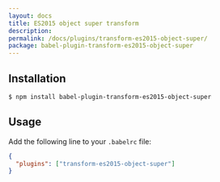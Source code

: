 ```yaml
---
layout: docs
title: ES2015 object super transform
description:
permalink: /docs/plugins/transform-es2015-object-super/
package: babel-plugin-transform-es2015-object-super
---
```


## Installation

```sh
$ npm install babel-plugin-transform-es2015-object-super
```

## Usage

Add the following line to your `.babelrc` file:

```json
{
  "plugins": ["transform-es2015-object-super"]
}
```
